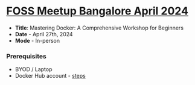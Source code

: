 # [FOSS Meetup Bangalore April 2024](https://forum.fossunited.org/t/foss-meetups-bangalore-2024/2702/30)
- **Title**: Mastering Docker: A Comprehensive Workshop for Beginners
- **Date** - April 27th, 2024
- **Mode** - In-person
### Prerequisites
- BYOD / Laptop
- Docker Hub account - [steps](https://kubedaily.com/docs/docker/docker-prerequisites/#:~:text=Here%20are%20the%20steps%20to%20create%20a%20Docker%20Hub%20account%3A)

